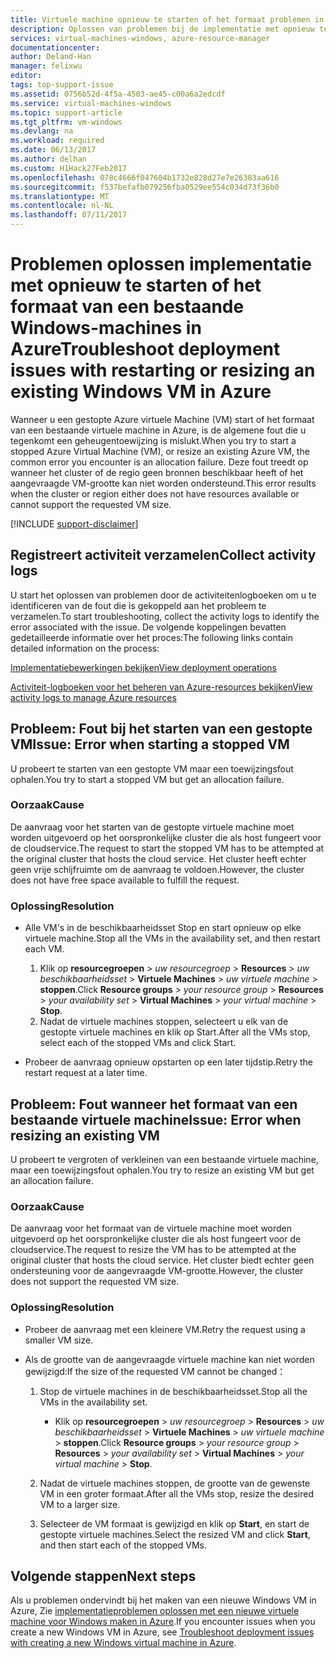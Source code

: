 ```yaml
---
title: Virtuele machine opnieuw te starten of het formaat problemen in Azure | Microsoft Docs
description: Oplossen van problemen bij de implementatie met opnieuw te starten of het formaat van een bestaande Windows virtuele Machine in Azure Resource Manager
services: virtual-machines-windows, azure-resource-manager
documentationcenter: 
author: Deland-Han
manager: felixwu
editor: 
tags: top-support-issue
ms.assetid: 0756b52d-4f5a-4503-ae45-c00a6a2edcdf
ms.service: virtual-machines-windows
ms.topic: support-article
ms.tgt_pltfrm: vm-windows
ms.devlang: na
ms.workload: required
ms.date: 06/13/2017
ms.author: delhan
ms.custom: H1Hack27Feb2017
ms.openlocfilehash: 078c4666f047604b1732e828d27e7e26383aa616
ms.sourcegitcommit: f537befafb079256fba0529ee554c034d73f36b0
ms.translationtype: MT
ms.contentlocale: nl-NL
ms.lasthandoff: 07/11/2017
---
```

# <a name="troubleshoot-deployment-issues-with-restarting-or-resizing-an-existing-windows-vm-in-azure"></a><span data-ttu-id="fb489-103">Problemen oplossen implementatie met opnieuw te starten of het formaat van een bestaande Windows-machines in Azure</span><span class="sxs-lookup"><span data-stu-id="fb489-103">Troubleshoot deployment issues with restarting or resizing an existing Windows VM in Azure</span></span>
<span data-ttu-id="fb489-104">Wanneer u een gestopte Azure virtuele Machine (VM) start of het formaat van een bestaande virtuele machine in Azure, is de algemene fout die u tegenkomt een geheugentoewijzing is mislukt.</span><span class="sxs-lookup"><span data-stu-id="fb489-104">When you try to start a stopped Azure Virtual Machine (VM), or resize an existing Azure VM, the common error you encounter is an allocation failure.</span></span> <span data-ttu-id="fb489-105">Deze fout treedt op wanneer het cluster of de regio geen bronnen beschikbaar heeft of het aangevraagde VM-grootte kan niet worden ondersteund.</span><span class="sxs-lookup"><span data-stu-id="fb489-105">This error results when the cluster or region either does not have resources available or cannot support the requested VM size.</span></span>

[!INCLUDE [support-disclaimer](../../../includes/support-disclaimer.md)]

## <a name="collect-activity-logs"></a><span data-ttu-id="fb489-106">Registreert activiteit verzamelen</span><span class="sxs-lookup"><span data-stu-id="fb489-106">Collect activity logs</span></span>
<span data-ttu-id="fb489-107">U start het oplossen van problemen door de activiteitenlogboeken om u te identificeren van de fout die is gekoppeld aan het probleem te verzamelen.</span><span class="sxs-lookup"><span data-stu-id="fb489-107">To start troubleshooting, collect the activity logs to identify the error associated with the issue.</span></span> <span data-ttu-id="fb489-108">De volgende koppelingen bevatten gedetailleerde informatie over het proces:</span><span class="sxs-lookup"><span data-stu-id="fb489-108">The following links contain detailed information on the process:</span></span>

[<span data-ttu-id="fb489-109">Implementatiebewerkingen bekijken</span><span class="sxs-lookup"><span data-stu-id="fb489-109">View deployment operations</span></span>](../../azure-resource-manager/resource-manager-deployment-operations.md)

[<span data-ttu-id="fb489-110">Activiteit-logboeken voor het beheren van Azure-resources bekijken</span><span class="sxs-lookup"><span data-stu-id="fb489-110">View activity logs to manage Azure resources</span></span>](../../resource-group-audit.md)

## <a name="issue-error-when-starting-a-stopped-vm"></a><span data-ttu-id="fb489-111">Probleem: Fout bij het starten van een gestopte VM</span><span class="sxs-lookup"><span data-stu-id="fb489-111">Issue: Error when starting a stopped VM</span></span>
<span data-ttu-id="fb489-112">U probeert te starten van een gestopte VM maar een toewijzingsfout ophalen.</span><span class="sxs-lookup"><span data-stu-id="fb489-112">You try to start a stopped VM but get an allocation failure.</span></span>

### <a name="cause"></a><span data-ttu-id="fb489-113">Oorzaak</span><span class="sxs-lookup"><span data-stu-id="fb489-113">Cause</span></span>
<span data-ttu-id="fb489-114">De aanvraag voor het starten van de gestopte virtuele machine moet worden uitgevoerd op het oorspronkelijke cluster die als host fungeert voor de cloudservice.</span><span class="sxs-lookup"><span data-stu-id="fb489-114">The request to start the stopped VM has to be attempted at the original cluster that hosts the cloud service.</span></span> <span data-ttu-id="fb489-115">Het cluster heeft echter geen vrije schijfruimte om de aanvraag te voldoen.</span><span class="sxs-lookup"><span data-stu-id="fb489-115">However, the cluster does not have free space available to fulfill the request.</span></span>

### <a name="resolution"></a><span data-ttu-id="fb489-116">Oplossing</span><span class="sxs-lookup"><span data-stu-id="fb489-116">Resolution</span></span>
* <span data-ttu-id="fb489-117">Alle VM's in de beschikbaarheidsset Stop en start opnieuw op elke virtuele machine.</span><span class="sxs-lookup"><span data-stu-id="fb489-117">Stop all the VMs in the availability set, and then restart each VM.</span></span>
  
  1. <span data-ttu-id="fb489-118">Klik op **resourcegroepen** > *uw resourcegroep* > **Resources** > *uw beschikbaarheidsset*  >  **Virtuele Machines** > *uw virtuele machine* > **stoppen**.</span><span class="sxs-lookup"><span data-stu-id="fb489-118">Click **Resource groups** > *your resource group* > **Resources** > *your availability set* > **Virtual Machines** > *your virtual machine* > **Stop**.</span></span>
  2. <span data-ttu-id="fb489-119">Nadat de virtuele machines stoppen, selecteert u elk van de gestopte virtuele machines en klik op Start.</span><span class="sxs-lookup"><span data-stu-id="fb489-119">After all the VMs stop, select each of the stopped VMs and click Start.</span></span>
* <span data-ttu-id="fb489-120">Probeer de aanvraag opnieuw opstarten op een later tijdstip.</span><span class="sxs-lookup"><span data-stu-id="fb489-120">Retry the restart request at a later time.</span></span>

## <a name="issue-error-when-resizing-an-existing-vm"></a><span data-ttu-id="fb489-121">Probleem: Fout wanneer het formaat van een bestaande virtuele machine</span><span class="sxs-lookup"><span data-stu-id="fb489-121">Issue: Error when resizing an existing VM</span></span>
<span data-ttu-id="fb489-122">U probeert te vergroten of verkleinen van een bestaande virtuele machine, maar een toewijzingsfout ophalen.</span><span class="sxs-lookup"><span data-stu-id="fb489-122">You try to resize an existing VM but get an allocation failure.</span></span>

### <a name="cause"></a><span data-ttu-id="fb489-123">Oorzaak</span><span class="sxs-lookup"><span data-stu-id="fb489-123">Cause</span></span>
<span data-ttu-id="fb489-124">De aanvraag voor het formaat van de virtuele machine moet worden uitgevoerd op het oorspronkelijke cluster die als host fungeert voor de cloudservice.</span><span class="sxs-lookup"><span data-stu-id="fb489-124">The request to resize the VM has to be attempted at the original cluster that hosts the cloud service.</span></span> <span data-ttu-id="fb489-125">Het cluster biedt echter geen ondersteuning voor de aangevraagde VM-grootte.</span><span class="sxs-lookup"><span data-stu-id="fb489-125">However, the cluster does not support the requested VM size.</span></span>

### <a name="resolution"></a><span data-ttu-id="fb489-126">Oplossing</span><span class="sxs-lookup"><span data-stu-id="fb489-126">Resolution</span></span>
* <span data-ttu-id="fb489-127">Probeer de aanvraag met een kleinere VM.</span><span class="sxs-lookup"><span data-stu-id="fb489-127">Retry the request using a smaller VM size.</span></span>
* <span data-ttu-id="fb489-128">Als de grootte van de aangevraagde virtuele machine kan niet worden gewijzigd:</span><span class="sxs-lookup"><span data-stu-id="fb489-128">If the size of the requested VM cannot be changed：</span></span>
  
  1. <span data-ttu-id="fb489-129">Stop de virtuele machines in de beschikbaarheidsset.</span><span class="sxs-lookup"><span data-stu-id="fb489-129">Stop all the VMs in the availability set.</span></span>
     
     * <span data-ttu-id="fb489-130">Klik op **resourcegroepen** > *uw resourcegroep* > **Resources** > *uw beschikbaarheidsset*  >  **Virtuele Machines** > *uw virtuele machine* > **stoppen**.</span><span class="sxs-lookup"><span data-stu-id="fb489-130">Click **Resource groups** > *your resource group* > **Resources** > *your availability set* > **Virtual Machines** > *your virtual machine* > **Stop**.</span></span>
  2. <span data-ttu-id="fb489-131">Nadat de virtuele machines stoppen, de grootte van de gewenste VM in een groter formaat.</span><span class="sxs-lookup"><span data-stu-id="fb489-131">After all the VMs stop, resize the desired VM to a larger size.</span></span>
  3. <span data-ttu-id="fb489-132">Selecteer de VM formaat is gewijzigd en klik op **Start**, en start de gestopte virtuele machines.</span><span class="sxs-lookup"><span data-stu-id="fb489-132">Select the resized VM and click **Start**, and then start each of the stopped VMs.</span></span>

## <a name="next-steps"></a><span data-ttu-id="fb489-133">Volgende stappen</span><span class="sxs-lookup"><span data-stu-id="fb489-133">Next steps</span></span>
<span data-ttu-id="fb489-134">Als u problemen ondervindt bij het maken van een nieuwe Windows VM in Azure, Zie [implementatieproblemen oplossen met een nieuwe virtuele machine voor Windows maken in Azure](troubleshoot-deployment-new-vm.md?toc=%2fazure%2fvirtual-machines%2fwindows%2ftoc.json).</span><span class="sxs-lookup"><span data-stu-id="fb489-134">If you encounter issues when you create a new Windows VM in Azure, see [Troubleshoot deployment issues with creating a new Windows virtual machine in Azure](troubleshoot-deployment-new-vm.md?toc=%2fazure%2fvirtual-machines%2fwindows%2ftoc.json).</span></span>


